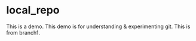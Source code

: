 # local_repo
This is a demo.
This demo is for understanding & experimenting git.
This is from branch1.

